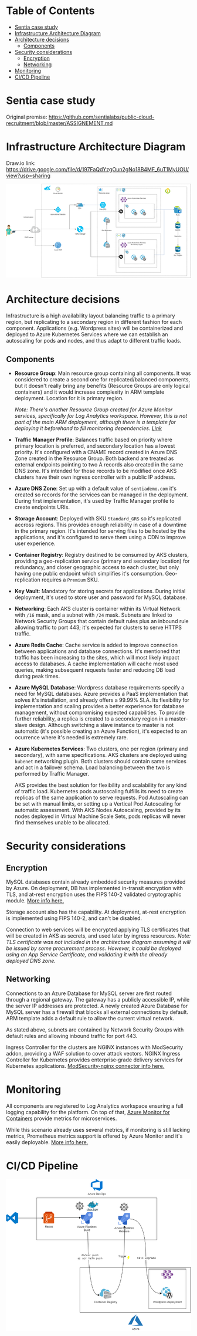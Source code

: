 # Table of Contents
- [Sentia case study](#sentia-case-study)
- [Infrastructure Architecture Diagram](#infrastructure-architecture-diagram)
- [Architecture decisions](#architecture-decisions)
  * [Components](#components)
- [Security considerations](#security-considerations)
  * [Encryption](#encryption)
  * [Networking](#networking)
- [Monitoring](#monitoring)
- [CI/CD Pipeline](#ci-cd-pipeline)

# Sentia case study

Original premise: https://github.com/sentialabs/public-cloud-recruitment/blob/master/ASSIGNEMENT.md

# Infrastructure Architecture Diagram

Draw<span></span>.io link: https://drive.google.com/file/d/197FaQdYzgOun2gNo18B4MF_6uT1MyUOU/view?usp=sharing

![Infrastructure Architecture Diagram](IAD/Sentia.png)


# Architecture decisions
Infrastructure is a high availability layout balancing traffic to a primary region, but replicating to a secondary region in different fashion for each component. Applications (e.g. Wordpress sites) will be containerized and deployed to Azure Kubernetes Services where we can establish an autoscaling for pods and nodes, and thus adapt to different traffic loads.

## Components
- __Resource Group__: Main resource group containing all components. It was considered to create a second one for replicated/balanced components, but it doesn't really bring any benefits (Resource Groups are only logical containers) and it would increase complexity in ARM template deployment. Location for it is primary region.

    _Note: There's another Resource Group created for Azure Monitor services, specifically for Log Analytics workspace. However, this is not part of the main ARM deployment, although there is a template for deploying it beforehand to fill monitoring dependencies. [Link](ARM/LogAnalytics/)_

- __Traffic Manager Profile__: Balances traffic based on priority where primary location is preferred, and secondary location has a lowest priority. It's configured with a CNAME record created in Azure DNS Zone created in the Resource Group. Both backend are treated as external endpoints pointing to two A records also created in the same DNS zone. It's intended for those records to be modified once AKS clusters have their own ingress controller with a public IP address.

- __Azure DNS Zone__: Set up with a default value of `sentiademo.com` it's created so records for the services can be managed in the deployment. During first implementation, it's used by Traffic Manager profile to create endpoints URIs.

- __Storage Account__: Deployed with SKU `Standard_GRS` so it's replicated accross regions. This provides enough reliability in case of a downtime in the primary region. It's intended for serving files to be hosted by the applications, and it's configured to serve them using a CDN to improve user experience.

- __Container Registry__: Registry destined to be consumed by AKS clusters, providing a geo-replication service (primary and secondary location) for redundancy, and closer geographic access to each cluster, but only having one public endpoint which simplifies it's consumption. Geo-replication requires a `Premium` SKU.

- __Key Vault__: Mandatory for storing secrets for applications. During initial deployment, it's used to store user and password for MySQL database.

- __Networking__: Each AKS cluster is container within its Virtual Network with `/16` mask, and a subnet with `/24` mask. Subnets are linked to Network Security Groups that contain default rules plus an inbound rule allowing traffic to port 443; it's expected for clusters to serve HTTPS traffic.

- __Azure Redis Cache__: Cache service is added to improve connection between applications and database connections. It's mentioned that traffic has been increasing to the sites, which will most likely impact access to databases. A cache implementation will cache most used queries, making subsequent requests faster and reducing DB load during peak times.

- __Azure MySQL Database__: Wordpress database requirements specify a need for MySQL databases. Azure provides a PaaS implementation that solves it's installation, and already offers a 99.99% SLA. Its flexibility for implementation and scaling provides a better experience for database management, without compromising expected capabilities. To provide further reliability, a replica is created to a secondary region in a master-slave design. Although switching a slave instance to master is not automatic (it's possible creating an Azure Function), it's expected to an ocurrence where it's needed is extremely rare.

- __Azure Kubernetes Services__: Two clusters, one per region (primary and secondary), with same specifications. AKS clusters are deployed using `kubenet` networking plugin. Both clusters should contain same services and act in a failover schema. Load balancing between the two is performed by Traffic Manager. 

    AKS provides the best solution for flexibility and scalability for any kind of traffic load. Kubernetes pods austoscaling fulfills its need to create replicas of the same application to serve requests. Pod Autoscaling can be set with manual limits, or setting up a Vertical Pod Autoscaling for automatic assessment. With AKS Nodes Autoscaling, provided by its nodes deployed in Virtual Machine Scale Sets, pods replicas will never find themselves unable to be allocated.

# Security considerations
## Encryption
MySQL databases contain already embedded security measures provided by Azure. On deployment, DB has implemented in-transit encryption with TLS, and at-rest encryption uses the FIPS 140-2 validated cryptographic module. [More info here.](https://docs.microsoft.com/en-us/azure/mysql/concepts-security)

Storage account also has the capability. At deployment, at-rest encryption is implemented using FIPS 140-2, and can't be disabled.

Connection to web services will be encrypted applying TLS certificates that will be created in AKS as secrets, and used later by ingress resources. _Note: TLS certificate was not included in the architecture diagram assuming it will be issued by some procurement process. However, it could be deployed using an App Service Certificate, and validating it with the already deployed DNS zone._

## Networking
Connections to an Azure Database for MySQL server are first routed through a regional gateway. The gateway has a publicly accessible IP, while the server IP addresses are protected. A newly created Azure Database for MySQL server has a firewall that blocks all external connections by default. ARM template adds a default rule to allow the current virtual network.

As stated above, subnets are contained by Network Security Groups with default rules and allowing inbound traffic for port 443.

Ingress Controller for the clusters are NGINX instances with ModSecurity addon, providing a WAF solution to cover attack vectors.  NGINX Ingress Controller for Kubernetes provides enterprise‑grade delivery services for Kubernetes applications. [ModSecurity-nginx connector info here.](https://kubernetes.github.io/ingress-nginx/user-guide/third-party-addons/modsecurity/)

# Monitoring
All components are registered to Log Analytics workspace ensuring a full logging capability for the platform. On top of that, [Azure Monitor for Containers](https://docs.microsoft.com/en-us/azure/azure-monitor/insights/container-insights-overview) provide metrics for microservices. 

While this scenario already uses several metrics, if monitoring is still lacking metrics, Prometheus metrics support is offered by Azure Monitor and it's easily deployable. [More info here.](https://docs.microsoft.com/en-us/azure/azure-monitor/insights/container-insights-prometheus-integration)

# CI/CD Pipeline
![Pipeline](IAD/Pipeline.png)
